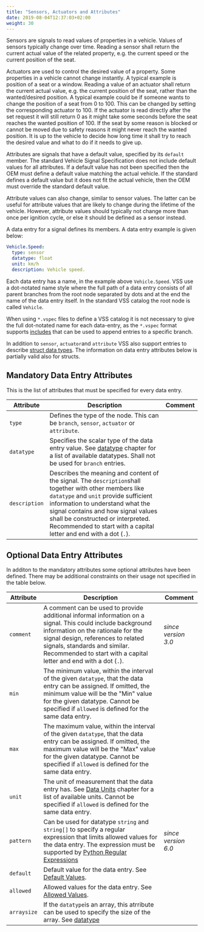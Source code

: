 ```yaml
---
title: "Sensors, Actuators and Attributes"
date: 2019-08-04T12:37:03+02:00
weight: 30
---
```


Sensors are signals to read values of properties in a vehicle. Values of sensors typically change over time. Reading a sensor shall return the current actual value of the related property, e.g. the current speed or the current position of the seat.

Actuators are used to control the desired value of a property. Some properties in a vehicle cannot change instantly. A typical example is position of a seat or a window. Reading a value of an actuator shall return the current actual value, e.g. the current position of the seat, rather than the wanted/desired position. A typical example could be if someone wants to change the position of a seat from 0 to 100. This can be changed by setting the corresponding actuator to 100. If the actuator is read directly after the set request it will still return 0 as it might take some seconds before the seat reaches the wanted position of 100. If the seat by some reason is blocked or cannot be moved due to safety reasons it might never reach the wanted position. It is up to the vehicle to decide how long time it shall try to reach the desired value and what to do if it needs to give up.

Attributes are signals that have a default value, specified by
its ```default``` member.
The standard Vehicle Signal Specification does not include default values for all attributes.
If a default value has not been specified then the OEM must define a default value matching the actual vehicle.
If the standard defines a default value but it does not fit the actual vehicle,
then the OEM must override the standard default value.

Attribute values can also change, similar to sensor values.
The latter can be useful for attribute values that are likely to change during the lifetime of the vehicle.
However, attribute values should typically not change more than once per ignition cycle,
or else it should be defined as a sensor instead.

A data entry for a signal defines its members. A data
entry example is given below:

```yaml
Vehicle.Speed:
  type: sensor
  datatype: float
  unit: km/h
  description: Vehicle speed.
```

Each data entry has a name, in the example above `Vehicle.Speed`.
VSS use a dot-notated name style where the full path of a data entry consists of all parent branches from the root node separated by dots and at the end the name of the data entry itself. In the standard VSS catalog the root node is called `Vehicle`.

When using `*.vspec` files to define a VSS catalog it is not necessary to give the full dot-notated name for each data-entry, as the
`*.vspec` format supports [includes](../includes/) that can be used to append entries to a specific branch.

In addition to `sensor`, `actuator`and `attribute` VSS also support entries to describe [struct data types](/vehicle_signal_specification/rule_set/data_entry/data_types_struct/). The information on data entry attributes below is partially valid also for structs.

## Mandatory Data Entry Attributes

This is the list of attributes that must be specified for every data entry.

Attribute    | Description                 | Comment
-------------|-----------------------------|--------
`type`       | Defines the type of the node. This can be `branch`, `sensor`, `actuator` or `attribute`.
`datatype`   | Specifies the scalar type of the data entry value.  See [datatype](/vehicle_signal_specification/rule_set/data_entry/data_types/) chapter for a list of available datatypes. Shall not be used for `branch` entries.|
`description`| Describes the meaning and content of the signal. The `description`shall together with other members like `datatype` and `unit` provide sufficient information to understand what the signal contains and how signal values shall be constructed or interpreted. Recommended to start with a capital letter and end with a dot (`.`).

## Optional Data Entry Attributes

In additon to the mandatory attributes some optional attributes have been defined.
There may be additional constraints on their usage not specified in the table below.

Attribute    | Description                 | Comment
-------------|-----------------------------|--------
`comment`    | A comment can be used to provide additional informal information on a signal. This could include background information on the rationale for the signal design, references to related signals, standards and similar. Recommended to start with a capital letter and end with a dot (`.`). | *since version 3.0*
`min`        | The minimum value, within the interval of the given `datatype`, that the data entry can be assigned. If omitted, the minimum value will be the "Min" value for the given datatype. Cannot be specified if `allowed` is defined for the same data entry.
`max` | The maximum value, within the interval of the given `datatype`, that the data entry can be assigned. If omitted, the maximum value will be the "Max" value for the given datatype. Cannot be specified if `allowed` is defined for the same data entry.
`unit` | The unit of measurement that the data entry has. See [Data Units](/vehicle_signal_specification/rule_set/data_entry/data_units/) chapter for a list of available units. Cannot be specified if `allowed` is defined for the same data entry.
`pattern` | Can be used for datatype `string` and `string[]`  to specify a regular expression that limits allowed values for the data entry. The expression must be supported by [Python Regular Expressions](https://docs.python.org/3/howto/regex.html) | *since version 6.0*
`default` | Default value for the data entry. See [Default Values](/vehicle_signal_specification/rule_set/data_entry/default/).
`allowed`| Allowed values for the data entry. See [Allowed Values](/vehicle_signal_specification/rule_set/data_entry/allowed/).
`arraysize`| If the `datatype`is an array, this atrribute can be used to specify the size of the array. See [datatype](/vehicle_signal_specification/rule_set/data_entry/data_types/)
